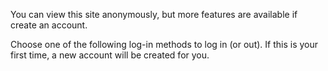 You can view this site anonymously, but more features are available if create an account.

Choose one of the following log-in methods to log in (or out). If this is your first time, a new
 account will be created for you.
 